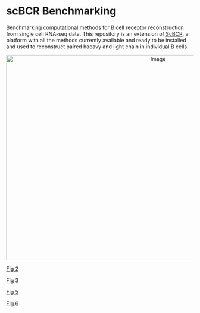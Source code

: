 # scBCR Benchmarking
Benchmarking computational methods for B cell receptor reconstruction from single cell RNA-seq data. This repository is an extension of [ScBCR](https://gitlab.com/tAndreani/scBCR), a platform with all the methods currently available and ready to be installed and used to reconstruct paired haeavy and light chain in individual B cells.  

<p align="center">
<img src="https://user-images.githubusercontent.com/6462162/139032704-50ece479-70dc-4df5-9310-6fc4c7d8e508.PNG" alt="Image" width="800" height="550" style="display: block; margin: 0 auto" />



[Fig 2](https://github.com/tAndreani/scBCR/blob/main/Scripts/Plot_Sensitivity.r)

[Fig 3](https://github.com/tAndreani/scBCR/blob/main/Scripts/PLOT_accuracy_SHMs.r)

[Fig 5](https://github.com/tAndreani/scBCR/blob/main/Scripts/Plot_Time.r)

[Fig 6](https://github.com/tAndreani/scBCR/blob/main/Scripts/Plot_Time.r)


